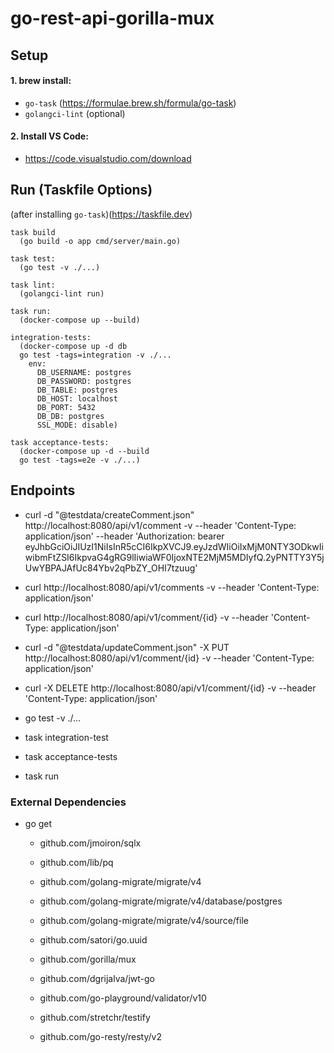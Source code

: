 # go-rest-api-gorilla-mux

## Setup

#### 1. brew install:
   - ```go-task``` (https://formulae.brew.sh/formula/go-task)
   - ```golangci-lint``` (optional)
#### 2. Install VS Code:
   - https://code.visualstudio.com/download


## Run (Taskfile Options)
(after installing ```go-task```)(https://taskfile.dev)
```
task build
  (go build -o app cmd/server/main.go)

task test:
  (go test -v ./...)

task lint:
  (golangci-lint run)

task run:
  (docker-compose up --build)
      
integration-tests:
  (docker-compose up -d db
  go test -tags=integration -v ./...
    env:
      DB_USERNAME: postgres
      DB_PASSWORD: postgres
      DB_TABLE: postgres
      DB_HOST: localhost
      DB_PORT: 5432
      DB_DB: postgres
      SSL_MODE: disable)

task acceptance-tests:
  (docker-compose up -d --build
  go test -tags=e2e -v ./...)
```

## Endpoints
- curl -d "@testdata/createComment.json" http://localhost:8080/api/v1/comment -v --header 'Content-Type: application/json' --header 'Authorization: bearer eyJhbGciOiJIUzI1NiIsInR5cCI6IkpXVCJ9.eyJzdWIiOiIxMjM0NTY3ODkwIiwibmFtZSI6IkpvaG4gRG9lIiwiaWF0IjoxNTE2MjM5MDIyfQ.2yPNTTY3Y5jUwYBPAJAfUc84Ybv2qPbZY_OHI7tzuug'

- curl http://localhost:8080/api/v1/comments -v --header 'Content-Type: application/json'

- curl http://localhost:8080/api/v1/comment/{id} -v --header 'Content-Type: application/json'

- curl -d "@testdata/updateComment.json" -X PUT http://localhost:8080/api/v1/comment/{id} -v --header 'Content-Type: application/json'

- curl -X DELETE http://localhost:8080/api/v1/comment/{id} -v --header 'Content-Type: application/json'


- go test -v ./...

- task integration-test
- task acceptance-tests

- task run


### External Dependencies
- go get 
    - github.com/jmoiron/sqlx
    - github.com/lib/pq

    - github.com/golang-migrate/migrate/v4
    - github.com/golang-migrate/migrate/v4/database/postgres
    - github.com/golang-migrate/migrate/v4/source/file

    - github.com/satori/go.uuid

    - github.com/gorilla/mux

    - github.com/dgrijalva/jwt-go
    - github.com/go-playground/validator/v10

    - github.com/stretchr/testify
    - github.com/go-resty/resty/v2
